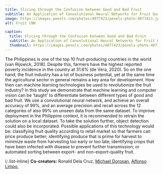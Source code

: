 ```yaml
---
title: Slicing through the Confusion between Good and Bad Fruit
subtitle: An Application of Convolutional Neural Networks for Fruit Quality Classification
image: https://images.pexels.com/photos/4077423/pexels-photo-4077423.jpeg
alt: Fruit CNN

caption:
  title: Slicing through the Confusion between Good and Bad Fruit
  subtitle: An Application of Convolutional Neural Networks for Fruit Quality Classification
  thumbnail: https://images.pexels.com/photos/4077423/pexels-photo-4077423.jpeg
---
```

The Philippines is one of the top 10 fruit-producing countries in the world (van Rijswick, 2018). Despite this, farmers have the highest reported poverty incidence in the country at 31.6% (de Vera, 2020). So on the one hand, the fruit industry has a lot of business potential, yet at the same time the agricultural sector in general remains a key area for development. How then can machine learning technologies be used to revolutionize the fruit industry?
In this study we demonstrate that machine learning and computer vision can be ‘taught’ to differentiate between different types of good and bad fruit. We use a convolutional neural network, and achieve an overall accuracy of 99%, and an average precision and recall across the 12 categories of also 99% on unseen data from the same dataset. To improve deployment in the Philippine context, it is
recommended to retrain the solution on a local dataset. To take the solution further, object detection could also be incorporated.
Possible applications of this technology would be: classifying fruit quality according to retail market so that farmers can price produce better; identifying produce that is prime for harvest to minimize waste from harvesting too early or too late; identifying crops that have been infected with disease to prevent further transmission; or automated sorting between export- and non-export-quality fruit.

{:.list-inline}
**Co-creators:**
Ronald Dela Cruz,
[Michael Dorosan,](https://www.linkedin.com/in/michaeldorosan)
[Alfonso Limpo,](https://www.linkedin.com/in/alfonsolimpo)
